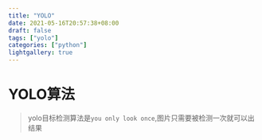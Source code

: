 ```yaml
---
title: "YOLO"
date: 2021-05-16T20:57:38+08:00
draft: false
tags: ["yolo"]
categories: ["python"]
lightgallery: true
---
```

# YOLO算法

>yolo目标检测算法是`you only look once`,图片只需要被检测一次就可以出结果

